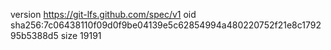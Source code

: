 version https://git-lfs.github.com/spec/v1
oid sha256:7c06438110f09d0f9be04139e5c62854994a480220752f21e8c179295b5388d5
size 19191
